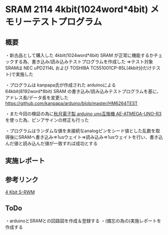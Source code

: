 # SRAM 2114 4kbit(1024word*4bit) メモリーテストプログラム

## 概要

・新古品として購入した 4kbit(1024word*4bit) SRAM が正常に機能するかチェックする為、書き込み/読み込みテストプログラムを作成した
⇒テスト対象SRAMは NEC uPD2114L および TOSHIBA TC551001CP-85L(4kbit分だけテスト)で実施した

・プログラムは kanpapa氏が作成された arduinoによる 64kbit(8192word*8bit) SRAM の書き込み/読み込みテストプログラムを基に、アドレス長/データ長を変更した
https://github.com/kanpapa/arduino/blob/master/HM6264TEST

・また今回の検証の為に[秋月電子製 arduino uno互換機 AE-ATMEGA-UNO-R3](https://akizukidenshi.com/catalog/g/gM-15574/)を使った為、ピンアサインの修正も行った

・プログラムはランダムな値を未接続なanalogピンをシード値とした乱数を取得後にSRAMへ書き込み⇒1usウェイト⇒読み込み⇒1usウェイトを行い、書き込んだ値と読み込んだ値が一致すれば成功とする

## 実施レポート

## 参考リンク

[4 Kbit S-RWM](http://www.st.rim.or.jp/~nkomatsu/srwm/i2114.html)

## ToDo

・arduinoとSRAMとの回路図を作成＆登録する
・(備忘の為の)実施レポートを作成する
